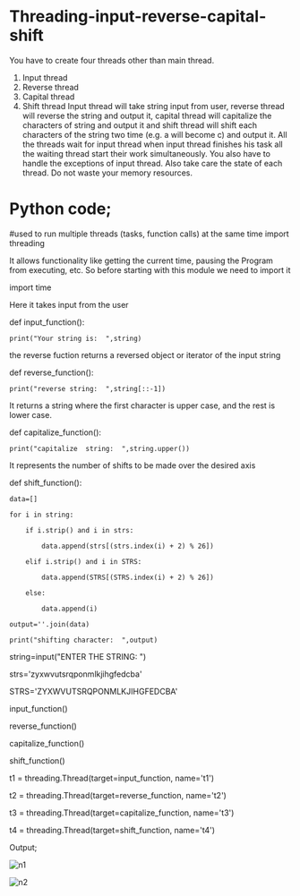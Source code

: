 # Threading-input-reverse-capital-shift

You have to create four threads other than main thread. 
1. Input thread 
2. Reverse thread 
3. Capital thread 
4. Shift thread 
Input thread will take string input from user, reverse thread will reverse the string and output it, 
capital thread will capitalize the characters of string and output it and shift thread will shift each 
characters of the string two time (e.g. a will become c) and output it. All the threads wait for input 
thread when input thread finishes his task all the waiting thread start their work simultaneously. 
You also have to handle the exceptions of input thread. Also take care the state of each thread. Do 
not waste your memory resources.

# Python code;
#used to run multiple threads (tasks, function calls) at the same time
import threading

It allows functionality like getting the current time, pausing the Program from executing, etc. So before starting with this module we need to import it

import time

Here it takes input from the user

def input_function():

    print("Your string is:  ",string)
    
 the reverse fuction returns a reversed object or iterator of the input string
 
def reverse_function():

    print("reverse string:  ",string[::-1])
    
It returns a string where the first character is upper case, and the rest is lower case.

def capitalize_function():

    print("capitalize  string:  ",string.upper())
    
 It represents the number of shifts to be made over the desired axis
 
def shift_function():

    data=[]
    
    for i in string:
    
        if i.strip() and i in strs:
        
            data.append(strs[(strs.index(i) + 2) % 26])
            
        elif i.strip() and i in STRS:
        
            data.append(STRS[(STRS.index(i) + 2) % 26])
            
        else:
        
            data.append(i)
            
    output=''.join(data)
    
    print("shifting character:  ",output)

string=input("ENTER THE STRING:   ")

strs='zyxwvutsrqponmlkjihgfedcba'

STRS='ZYXWVUTSRQPONMLKJIHGFEDCBA'

input_function()

reverse_function()

capitalize_function()

shift_function()

t1 = threading.Thread(target=input_function, name='t1')

t2 = threading.Thread(target=reverse_function, name='t2')

t3 = threading.Thread(target=capitalize_function, name='t3')

t4 = threading.Thread(target=shift_function, name='t4')

Output;

![n1](https://user-images.githubusercontent.com/92621862/210620985-dcfe1494-802a-41fd-9da0-6e122af41d68.PNG)

![n2](https://user-images.githubusercontent.com/92621862/210621011-6ac62515-6573-4ac7-b6a3-23352fb91947.PNG)


